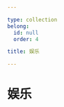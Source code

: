 ```yaml
---

type: collection
belong:
  id: null
  order: 4

title: 娱乐

---
```


# 娱乐

<ShowBreadcrumb />

<ShowResources />
